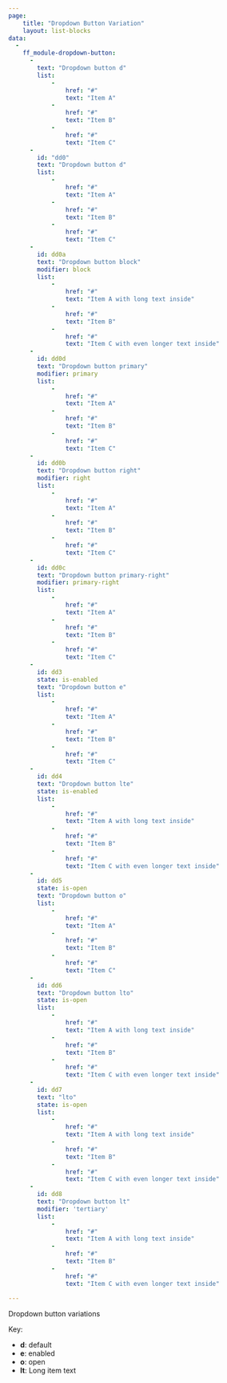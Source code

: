 ```yaml
---
page:
    title: "Dropdown Button Variation"
    layout: list-blocks
data: 
  - 
    ff_module-dropdown-button: 
      - 
        text: "Dropdown button d"
        list: 
            - 
                href: "#"
                text: "Item A"            
            - 
                href: "#"
                text: "Item B"           
            - 
                href: "#"
                text: "Item C"
      - 
        id: "dd0"
        text: "Dropdown button d"
        list: 
            - 
                href: "#"
                text: "Item A"            
            - 
                href: "#"
                text: "Item B"           
            - 
                href: "#"
                text: "Item C"
      - 
        id: dd0a
        text: "Dropdown button block"
        modifier: block
        list: 
            - 
                href: "#"
                text: "Item A with long text inside"            
            - 
                href: "#"
                text: "Item B"           
            - 
                href: "#"
                text: "Item C with even longer text inside"
      - 
        id: dd0d
        text: "Dropdown button primary"
        modifier: primary
        list: 
            - 
                href: "#"
                text: "Item A"            
            - 
                href: "#"
                text: "Item B"           
            - 
                href: "#"
                text: "Item C"
      - 
        id: dd0b
        text: "Dropdown button right"
        modifier: right
        list: 
            - 
                href: "#"
                text: "Item A"            
            - 
                href: "#"
                text: "Item B"           
            - 
                href: "#"
                text: "Item C"
      - 
        id: dd0c
        text: "Dropdown button primary-right"
        modifier: primary-right
        list: 
            - 
                href: "#"
                text: "Item A"            
            - 
                href: "#"
                text: "Item B"           
            - 
                href: "#"
                text: "Item C"
      - 
        id: dd3
        state: is-enabled
        text: "Dropdown button e"
        list: 
            - 
                href: "#"
                text: "Item A"            
            - 
                href: "#"
                text: "Item B"           
            - 
                href: "#"
                text: "Item C"
      - 
        id: dd4
        text: "Dropdown button lte"
        state: is-enabled
        list: 
            - 
                href: "#"
                text: "Item A with long text inside"            
            - 
                href: "#"
                text: "Item B"           
            - 
                href: "#"
                text: "Item C with even longer text inside"
      - 
        id: dd5
        state: is-open
        text: "Dropdown button o"
        list: 
            - 
                href: "#"
                text: "Item A"            
            - 
                href: "#"
                text: "Item B"           
            - 
                href: "#"
                text: "Item C"
      - 
        id: dd6
        text: "Dropdown button lto"
        state: is-open
        list: 
            - 
                href: "#"
                text: "Item A with long text inside"            
            - 
                href: "#"
                text: "Item B"           
            - 
                href: "#"
                text: "Item C with even longer text inside"
      - 
        id: dd7
        text: "lto"
        state: is-open
        list: 
            - 
                href: "#"
                text: "Item A with long text inside"            
            - 
                href: "#"
                text: "Item B"           
            - 
                href: "#"
                text: "Item C with even longer text inside"
      - 
        id: dd8
        text: "Dropdown button lt"
        modifier: 'tertiary'
        list: 
            - 
                href: "#"
                text: "Item A with long text inside"            
            - 
                href: "#"
                text: "Item B"           
            - 
                href: "#"
                text: "Item C with even longer text inside"
      
---
```

Dropdown button variations

Key: 

- **d**: default
- **e**: enabled
- **o**: open
- **lt**: Long item text
